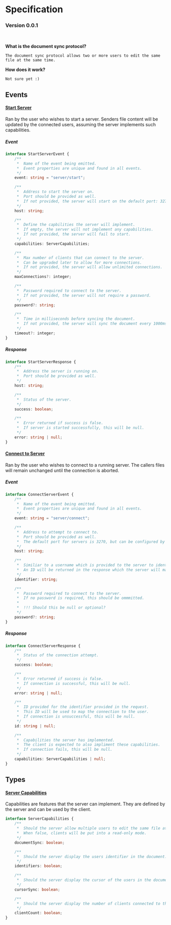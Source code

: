 # Specification 

### Version 0.0.1

<br>

**What is the document sync protocol?**

    The document sync protocol allows two or more users to edit the same file at the same time. 

**How does it work?** 

    Not sure yet :)

## Events


#### [Start Server](#Start-Server)

Ran by the user who wishes to start a server. Senders file content will be updated by the connected users, assuming the server implements such capabilities.

##### Event

```typescript
interface StartServerEvent {
    /**
     *  Name of the event being emitted.
     *  Event properties are unique and found in all events.
     */
    event: string = "server/start";

    /**
     *  Address to start the server on.
     *  Port should be provided as well.
     *  If not provided, the server will start on the default port: 3270
     */
    host: string;

    /**
     *  Define the capbilities the server will implement.
     *  If empty, the server will not implement any capabilities.
     *  If not provided, the server will fail to start.
     */
    capabilities: ServerCapabilities;

    /**
     *  Max number of clients that can connect to the server.
     *  Can be upgraded later to allow for more connections.
     *  If not provided, the server will allow unlimited connections.
     */
    maxConnections?: integer;

    /**
     *  Password required to connect to the server.
     *  If not provided, the server will not require a password.
     */
    password?: string;

    /**
     *  Time in milliseconds before syncing the document.
     *  If not provided, the server will sync the document every 1000ms.
     */
    timeout?: integer;
}
```

##### Response

```typescript
interface StartServerResponse {
    /**
     *  Address the server is running on.
     *  Port should be provided as well.
     */
    host: string;

    /**
     *  Status of the server.
     */
    success: boolean;

    /**
     *  Error returned if success is false.
     *  If server is started successfully, this will be null.
     */
    error: string | null;
}
```

#### [Connect to Server](#Connect-to-Server)

Ran by the user who wishes to connect to a running server. The callers files will remain unchanged until the connection is aborted.

##### Event

```typescript
interface ConnectServerEvent {
    /**
     *  Name of the event being emitted.
     *  Event properties are unique and found in all events.
     */
    event: string = "server/connect";

    /**
     *  Address to attempt to connect to.
     *  Port should be provided as well.
     *  The default port for servers is 3270, but can be configured by the server.
     */
    host: string;

    /**
     *  Similiar to a username which is provided to the server to identify the connection/user.
     *  An ID will be returned in the response which the server will map to this identifier.
     */
    identifier: string;

    /**
     *  Password required to connect to the server.
     *  If no password is required, this should be ommmitted.
     *
     *  !!! Should this be null or optional? 
     */
    password?: string;
}
```

##### Response

```typescript
interface ConnectServerResponse {
    /**
     *  Status of the connection attempt.
     */
    success: boolean;

    /**
     *  Error returned if success is false.
     *  If connection is successful, this will be null.
     */
    error: string | null;

    /**
     *  ID provided for the identifier provided in the request.
     *  This ID will be used to map the connection to the user.
     *  If connection is unsuccessful, this will be null.
     */
    id: string | null;

    /**
     *  Capabilities the server has implemented.
     *  The client is expected to also impliment these capabilities.
     *  If connection fails, this will be null.
     */
    capabilities: ServerCapabilities | null;
}
```

## Types

#### [Server Capabilities](#Server-Capabilities)

Capabilities are features that the server can implement. They are defined by the server and can be used by the client.

```typescript
interface ServerCapabilities {
    /**
     *  Should the server allow multiple users to edit the same file at the same time.
     *  When false, clients will be put into a read-only mode.
     */
    documentSync: boolean;

    /**
     *  Should the server display the users identifier in the document.
     */
    identifiers: boolean;

    /**
     *  Should the server display the cursor of the users in the document.
     */
    cursorSync: boolean;

    /**
     *  Should the server display the number of clients connected to the server.
     */
    clientCount: boolean;
}
```
